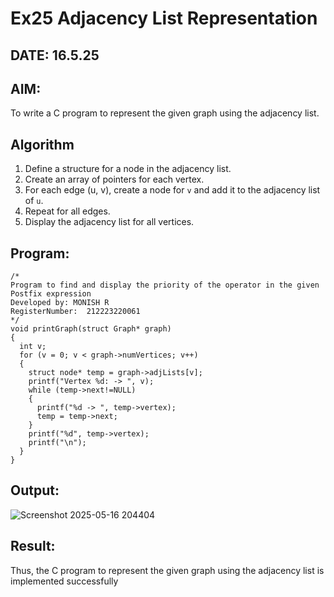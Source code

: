 # Ex25 Adjacency List Representation
## DATE: 16.5.25
## AIM:
To write a C program to represent the given graph using the adjacency list.

## Algorithm
1. Define a structure for a node in the adjacency list.
2. Create an array of pointers for each vertex.
3. For each edge (u, v), create a node for `v` and add it to the adjacency list of `u`.
4. Repeat for all edges.
5. Display the adjacency list for all vertices.
## Program:
```
/*
Program to find and display the priority of the operator in the given Postfix expression
Developed by: MONISH R
RegisterNumber:  212223220061
*/
void printGraph(struct Graph* graph)
{
  int v;
  for (v = 0; v < graph->numVertices; v++)
  {
    struct node* temp = graph->adjLists[v];
    printf("Vertex %d: -> ", v);
    while (temp->next!=NULL)
    {
      printf("%d -> ", temp->vertex);
      temp = temp->next;
    }
    printf("%d", temp->vertex);
    printf("\n");
  }
}
```

## Output:

![Screenshot 2025-05-16 204404](https://github.com/user-attachments/assets/831e7afd-7084-4169-a097-d4e42a1496bc)


## Result:
Thus, the C program to represent the given graph using the adjacency list is implemented successfully
